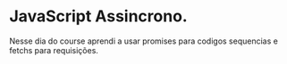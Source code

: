 # JavaScript Assincrono.

Nesse dia do course aprendi a usar promises para codigos sequencias e fetchs para requisições.